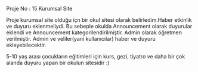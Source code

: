 Proje No :  15 Kurumsal Site

Proje kurumsal site olduğu içn bir okul sitesi olarak belirledim.Haber etkinlik ve duyuru eklenmeliydi. Bu sebeple okulda Announcement 
olarak duyurular eklendi ve Announcement kategorilendirilmiştir. Admin olarak öğretmen verilmiştir. Admin ve veliler(yani kullanıcılar)
haber ve duyuru ekleyebilecektir.

5-10 yaş arası çocukların eğitimleri için kurs, gezi, tiyatro ve daha bir çok alanda duyuru yapan bir okulun sitesidir :)
